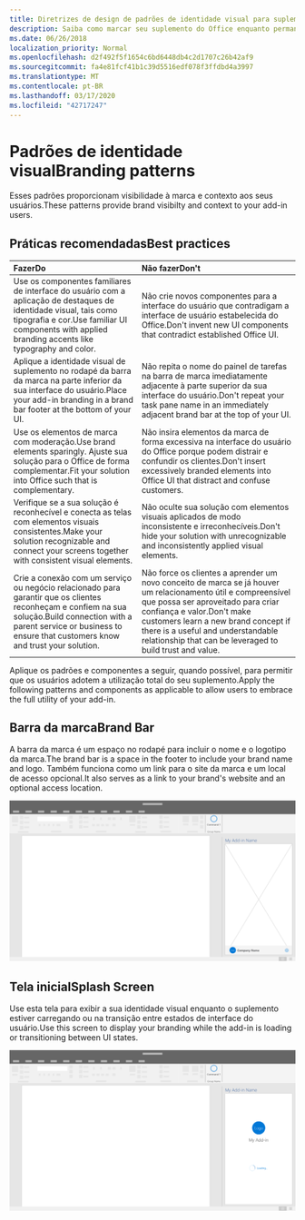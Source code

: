 ```yaml
---
title: Diretrizes de design de padrões de identidade visual para suplementos do Office
description: Saiba como marcar seu suplemento do Office enquanto permanece compatível com o design visual do Office.
ms.date: 06/26/2018
localization_priority: Normal
ms.openlocfilehash: d2f492f5f1654c6bd6448db4c2d1707c26b42af9
ms.sourcegitcommit: fa4e81fcf41b1c39d5516edf078f3ffdbd4a3997
ms.translationtype: MT
ms.contentlocale: pt-BR
ms.lasthandoff: 03/17/2020
ms.locfileid: "42717247"
---
```

# <a name="branding-patterns"></a><span data-ttu-id="8afb2-103">Padrões de identidade visual</span><span class="sxs-lookup"><span data-stu-id="8afb2-103">Branding patterns</span></span>

<span data-ttu-id="8afb2-104">Esses padrões proporcionam visibilidade à marca e contexto aos seus usuários.</span><span class="sxs-lookup"><span data-stu-id="8afb2-104">These patterns provide brand visibilty and context to your add-in users.</span></span> 

## <a name="best-practices"></a><span data-ttu-id="8afb2-105">Práticas recomendadas</span><span class="sxs-lookup"><span data-stu-id="8afb2-105">Best practices</span></span>

|<span data-ttu-id="8afb2-106">Fazer</span><span class="sxs-lookup"><span data-stu-id="8afb2-106">Do</span></span> |<span data-ttu-id="8afb2-107">Não fazer</span><span class="sxs-lookup"><span data-stu-id="8afb2-107">Don't</span></span>|
|:---- |:----|
| <span data-ttu-id="8afb2-108">Use os componentes familiares de interface do usuário com a aplicação de destaques de identidade visual, tais como tipografia e cor.</span><span class="sxs-lookup"><span data-stu-id="8afb2-108">Use familiar UI components with applied branding accents like typography and color.</span></span> | <span data-ttu-id="8afb2-109">Não crie novos componentes para a interface do usuário que contradigam a interface de usuário estabelecida do Office.</span><span class="sxs-lookup"><span data-stu-id="8afb2-109">Don't invent new UI components that contradict established Office UI.</span></span> | 
| <span data-ttu-id="8afb2-110">Aplique a identidade visual de suplemento no rodapé da barra da marca na parte inferior da sua interface do usuário.</span><span class="sxs-lookup"><span data-stu-id="8afb2-110">Place your add-in branding in a brand bar footer at the bottom of your UI.</span></span> | <span data-ttu-id="8afb2-111">Não repita o nome do painel de tarefas na barra de marca imediatamente adjacente à parte superior da sua interface do usuário.</span><span class="sxs-lookup"><span data-stu-id="8afb2-111">Don't repeat your task pane name in an immediately adjacent brand bar at the top of your UI.</span></span> |
| <span data-ttu-id="8afb2-112">Use os elementos de marca com moderação.</span><span class="sxs-lookup"><span data-stu-id="8afb2-112">Use brand elements sparingly.</span></span> <span data-ttu-id="8afb2-113">Ajuste sua solução para o Office de forma complementar.</span><span class="sxs-lookup"><span data-stu-id="8afb2-113">Fit your solution into Office such that is complementary.</span></span> | <span data-ttu-id="8afb2-114">Não insira elementos da marca de forma excessiva na interface do usuário do Office porque podem distrair e confundir os clientes.</span><span class="sxs-lookup"><span data-stu-id="8afb2-114">Don't insert excessively branded elements into Office UI that distract and confuse customers.</span></span> |
| <span data-ttu-id="8afb2-115">Verifique se a sua solução é reconhecível e conecta as telas com elementos visuais consistentes.</span><span class="sxs-lookup"><span data-stu-id="8afb2-115">Make your solution recognizable and connect your screens together with consistent visual elements.</span></span> | <span data-ttu-id="8afb2-116">Não oculte sua solução com elementos visuais aplicados de modo inconsistente e irreconhecíveis.</span><span class="sxs-lookup"><span data-stu-id="8afb2-116">Don't hide your solution with unrecognizable and inconsistently applied visual elements.</span></span> |
| <span data-ttu-id="8afb2-117">Crie a conexão com um serviço ou negócio relacionado para garantir que os clientes reconheçam e confiem na sua solução.</span><span class="sxs-lookup"><span data-stu-id="8afb2-117">Build connection with a parent service or business to ensure that customers know and trust your solution.</span></span> | <span data-ttu-id="8afb2-118">Não force os clientes a aprender um novo conceito de marca se já houver um relacionamento útil e compreensível que possa ser aproveitado para criar confiança e valor.</span><span class="sxs-lookup"><span data-stu-id="8afb2-118">Don't make customers learn a new brand concept if there is a useful and understandable relationship that can be leveraged to build trust and value.</span></span> |


<span data-ttu-id="8afb2-119">Aplique os padrões e componentes a seguir, quando possível, para permitir que os usuários adotem a utilização total do seu suplemento.</span><span class="sxs-lookup"><span data-stu-id="8afb2-119">Apply the following patterns and components as applicable to allow users to embrace the full utility of your add-in.</span></span>


## <a name="brand-bar"></a><span data-ttu-id="8afb2-120">Barra da marca</span><span class="sxs-lookup"><span data-stu-id="8afb2-120">Brand Bar</span></span>

<span data-ttu-id="8afb2-121">A barra da marca é um espaço no rodapé para incluir o nome e o logotipo da marca.</span><span class="sxs-lookup"><span data-stu-id="8afb2-121">The brand bar is a space in the footer to include your brand name and logo.</span></span> <span data-ttu-id="8afb2-122">Também funciona como um link para o site da marca e um local de acesso opcional.</span><span class="sxs-lookup"><span data-stu-id="8afb2-122">It also serves as a link to your brand's website and an optional access location.</span></span>

![Barra de marca – especificações do painel de tarefas da área de trabalho](../images/add-in-brand-bar.png)

## <a name="splash-screen"></a><span data-ttu-id="8afb2-124">Tela inicial</span><span class="sxs-lookup"><span data-stu-id="8afb2-124">Splash Screen</span></span>

<span data-ttu-id="8afb2-125">Use esta tela para exibir a sua identidade visual enquanto o suplemento estiver carregando ou na transição entre estados de interface do usuário.</span><span class="sxs-lookup"><span data-stu-id="8afb2-125">Use this screen to display your branding while the add-in is loading or transitioning between UI states.</span></span>

![Tela inicial da marca – especificações do painel de tarefas da área de trabalho](../images/add-in-splash-screen.png)
